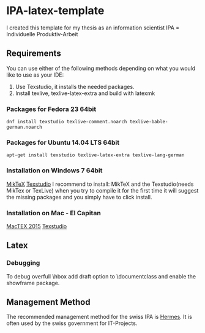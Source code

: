 # IPA-latex-template
I created this template for my thesis as an information scientist
IPA = Individuelle Produktiv-Arbeit

## Requirements
You can use either of the following methods depending on what you would like to use as your IDE:
 1. Use Texstudio, it installs the needed packages.
 2. Install texlive, texlive-latex-extra and build with latexmk

### Packages for Fedora 23 64bit
```
dnf install texstudio texlive-comment.noarch texlive-bable-german.noarch
```
### Packages for Ubuntu 14.04 LTS 64bit
```
apt-get install texstudio texlive-latex-extra texlive-lang-german
```
### Installation on Windows 7 64bit
[MikTeX](http://miktex.org/download)
[Texstudio](http://texstudio.org)
I recommend to install: MikTeX and the Texstudio(needs MikTex or TexLive) when you try to compile it for the first time it will suggest the missing packages and you simply have to click install.

### Installation on Mac - El Capitan
[MacTEX 2015](https://tug.org/mactex/mactex-download.html)
[Texstudio](http://www.texstudio.org/)

## Latex

### Debugging
To debug overfull \hbox add draft option to \documentclass and enable the showframe package.

## Management Method
The recommended management method for the swiss IPA is [Hermes](http://www.hermes.admin.ch/). It is often used by the swiss government for IT-Projects.
